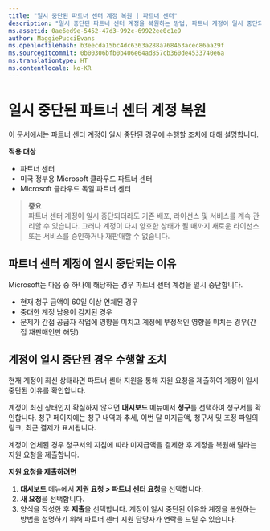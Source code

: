 ```yaml
---
title: "일시 중단된 파트너 센터 계정 복원 | 파트너 센터"
description: "일시 중단된 파트너 센터 계정을 복원하는 방법, 파트너 계정이 일시 중단되는 이유 및 일시 중단 동안 계정을 사용하는 방법을 알아봅니다."
ms.assetid: 0ae6ed9e-5452-47d3-992c-69922ee0c1e9
author: MaggiePucciEvans
ms.openlocfilehash: b3eecda15bc4dc6363a288a768463acec86aa29f
ms.sourcegitcommit: 0b00306bfb0b406e64ad857cb360de4533740e6a
ms.translationtype: HT
ms.contentlocale: ko-KR
---
```

# <a name="restore-a-suspended-partner-center-account"></a>일시 중단된 파트너 센터 계정 복원

이 문서에서는 파트너 센터 계정이 일시 중단된 경우에 수행할 조치에 대해 설명합니다.

**적용 대상**

-  파트너 센터
-  미국 정부용 Microsoft 클라우드 파트너 센터
-  Microsoft 클라우드 독일 파트너 센터

>**중요**<br>
파트너 센터 계정이 일시 중단되더라도 기존 배포, 라이선스 및 서비스를 계속 관리할 수 있습니다. 그러나 계정이 다시 양호한 상태가 될 때까지 새로운 라이선스 또는 서비스를 승인하거나 재판매할 수 없습니다.

## <a name="why-partner-center-accounts-are-suspended"></a>파트너 센터 계정이 일시 중단되는 이유

Microsoft는 다음 중 하나에 해당하는 경우 파트너 센터 계정을 일시 중단합니다.

- 현재 청구 금액이 60일 이상 연체된 경우 
- 중대한 계정 남용이 감지된 경우
- 문제가 간접 공급자 작업에 영향을 미치고 계정에 부정적인 영향을 미치는 경우(간접 재판매인만 해당)

## <a name="what-to-do-if-your-account-is-suspended"></a>계정이 일시 중단된 경우 수행할 조치

현재 계정이 최신 상태라면 파트너 센터 지원을 통해 지원 요청을 제출하여 계정이 일시 중단된 이유를 확인합니다. 

계정이 최신 상태인지 확실하지 않으면 **대시보드** 메뉴에서 **청구**를 선택하여 청구서를 확인합니다. 청구 페이지에는 청구 내역과 추세, 이번 달 미지급액, 청구서 및 조정 파일의 링크, 최근 결제가 표시됩니다.

계정이 연체된 경우 청구서의 지침에 따라 미지급액을 결제한 후 계정을 복원해 달라는 지원 요청을 제출합니다. 

**지원 요청을 제출하려면**

1.    **대시보드** 메뉴에서 **지원 요청 > 파트너 센터 요청**을 선택합니다.
2.    **새 요청**을 선택합니다. 
3.    양식을 작성한 후 **제출**을 선택합니다. 계정이 일시 중단된 이유와 계정을 복원하는 방법을 설명하기 위해 파트너 센터 지원 담당자가 연락을 드릴 수 있습니다.



